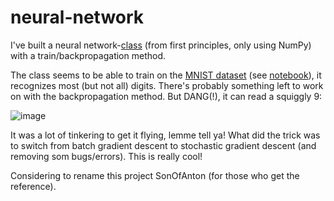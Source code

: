 # neural-network
I've built a neural network-[class](https://github.com/magnushelliesen/neural-network/blob/main/neural_network/neural_network.py) (from first principles, only using NumPy) with a train/backpropagation method. 

The class seems to be able to train on the [MNIST dataset](https://git-disl.github.io/GTDLBench/datasets/mnist_datasets/) (see [notebook](https://github.com/magnushelliesen/neural-network/blob/main/neural-network-mnist-test.ipynb)), it recognizes most (but not all) digits. There's probably something left to work on with the backpropagation method. But DANG(!), it can read a squiggly 9:

![image](https://github.com/magnushelliesen/neural-network/assets/104299371/11f036eb-f39b-4ffb-b413-398532a93f72)

It was a lot of tinkering to get it flying, lemme tell ya! What did the trick was to switch from batch gradient descent to stochastic gradient descent (and removing som bugs/errors). This is really cool!

Considering to rename this project SonOfAnton (for those who get the reference).
